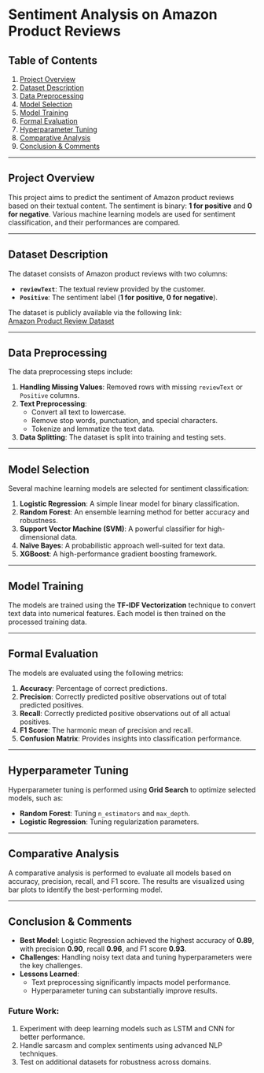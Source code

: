 # Sentiment Analysis on Amazon Product Reviews

## Table of Contents
1. [Project Overview](#project-overview)
2. [Dataset Description](#dataset-description)
3. [Data Preprocessing](#data-preprocessing)
4. [Model Selection](#model-selection)
5. [Model Training](#model-training)
6. [Formal Evaluation](#formal-evaluation)
7. [Hyperparameter Tuning](#hyperparameter-tuning)
8. [Comparative Analysis](#comparative-analysis)
9. [Conclusion & Comments](#conclusion--comments)

---

## Project Overview
This project aims to predict the sentiment of Amazon product reviews based on their textual content. The sentiment is binary: **1 for positive** and **0 for negative**. Various machine learning models are used for sentiment classification, and their performances are compared.

---

## Dataset Description
The dataset consists of Amazon product reviews with two columns:
- **`reviewText`**: The textual review provided by the customer.
- **`Positive`**: The sentiment label (**1 for positive, 0 for negative**).

The dataset is publicly available via the following link:  
[Amazon Product Review Dataset](https://raw.githubusercontent.com/rashakil-ds/Public-Datasets/refs/heads/main/amazon.csv)

---

## Data Preprocessing
The data preprocessing steps include:

1. **Handling Missing Values**: Removed rows with missing `reviewText` or `Positive` columns.
2. **Text Preprocessing**:
   - Convert all text to lowercase.
   - Remove stop words, punctuation, and special characters.
   - Tokenize and lemmatize the text data.
3. **Data Splitting**: The dataset is split into training and testing sets.

---

## Model Selection
Several machine learning models are selected for sentiment classification:
1. **Logistic Regression**: A simple linear model for binary classification.
2. **Random Forest**: An ensemble learning method for better accuracy and robustness.
3. **Support Vector Machine (SVM)**: A powerful classifier for high-dimensional data.
4. **Naïve Bayes**: A probabilistic approach well-suited for text data.
5. **XGBoost**: A high-performance gradient boosting framework.

---

## Model Training
The models are trained using the **TF-IDF Vectorization** technique to convert text data into numerical features. Each model is then trained on the processed training data.

---

## Formal Evaluation
The models are evaluated using the following metrics:
1. **Accuracy**: Percentage of correct predictions.
2. **Precision**: Correctly predicted positive observations out of total predicted positives.
3. **Recall**: Correctly predicted positive observations out of all actual positives.
4. **F1 Score**: The harmonic mean of precision and recall.
5. **Confusion Matrix**: Provides insights into classification performance.

---

## Hyperparameter Tuning
Hyperparameter tuning is performed using **Grid Search** to optimize selected models, such as:
- **Random Forest**: Tuning `n_estimators` and `max_depth`.
- **Logistic Regression**: Tuning regularization parameters.

---

## Comparative Analysis
A comparative analysis is performed to evaluate all models based on accuracy, precision, recall, and F1 score. The results are visualized using bar plots to identify the best-performing model.

---

## Conclusion & Comments
- **Best Model**: Logistic Regression achieved the highest accuracy of **0.89**, with precision **0.90**, recall **0.96**, and F1 score **0.93**.
- **Challenges**: Handling noisy text data and tuning hyperparameters were the key challenges.
- **Lessons Learned**:
  - Text preprocessing significantly impacts model performance.
  - Hyperparameter tuning can substantially improve results.

### Future Work:
1. Experiment with deep learning models such as LSTM and CNN for better performance.
2. Handle sarcasm and complex sentiments using advanced NLP techniques.
3. Test on additional datasets for robustness across domains.
